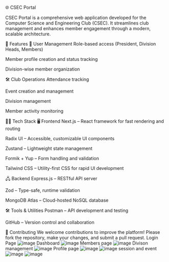
🌐 CSEC Portal

CSEC Portal is a comprehensive web application developed for the Computer Science and Engineering Club (CSEC). It streamlines club management and enhances member engagement through a modern, scalable architecture.

🚀 Features
🔐 User Management
Role-based access (President, Division Heads, Members)

Member profile creation and status tracking

Division-wise member organization

🛠️ Club Operations
Attendance tracking

Event creation and management

Division management

Member activity monitoring

🧑‍💻 Tech Stack
🖥️ Frontend
Next.js – React framework for fast rendering and routing

Radix UI – Accessible, customizable UI components

Zustand – Lightweight state management

Formik + Yup – Form handling and validation

Tailwind CSS – Utility-first CSS for rapid UI development

🖧 Backend
Express.js – RESTful API server

Zod – Type-safe, runtime validation

MongoDB Atlas – Cloud-hosted NoSQL database

🛠️ Tools & Utilities
Postman – API development and testing

GitHub – Version control and collaboration

📌 Contributing
We welcome contributions to improve the platform! Please fork the repository, make your changes, and submit a pull request.
Login Page
![image](https://github.com/user-attachments/assets/c6af4813-997b-4b42-b270-a3764e9ab097)
Dashboard 
![image](https://github.com/user-attachments/assets/f349ccfd-fe73-4b8a-9ce4-4d97c278081f)
Members page
![image](https://github.com/user-attachments/assets/4ad8f670-1e9c-4497-bcce-baacc2a86c67)
Divison management
![image](https://github.com/user-attachments/assets/f3b91bae-3117-4864-b3cd-990c7c1a03e0)
Profile page
![image](https://github.com/user-attachments/assets/29f660dc-c658-4a73-91bd-9458ada5d11a)
![image](https://github.com/user-attachments/assets/679a4ebf-9db1-4311-8a75-c6d09ddf3b5c)
session and event
![image](https://github.com/user-attachments/assets/7bb9b448-aa81-4018-891e-feeecb25055d)
![image](https://github.com/user-attachments/assets/5f090f04-5eea-4467-942e-4ceb0de2917a)







